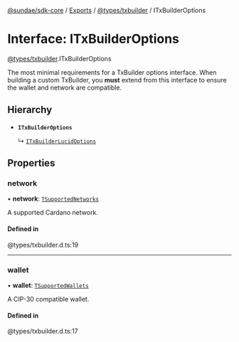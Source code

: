 [@sundae/sdk-core](../README.md) / [Exports](../modules.md) / [@types/txbuilder](../modules/types_txbuilder.md) / ITxBuilderOptions

# Interface: ITxBuilderOptions

[@types/txbuilder](../modules/types_txbuilder.md).ITxBuilderOptions

The most minimal requirements for a TxBuilder options interface. When building a custom TxBuilder, you **must**
extend from this interface to ensure the wallet and network are compatible.

## Hierarchy

- **`ITxBuilderOptions`**

  ↳ [`ITxBuilderLucidOptions`](types_txbuilder.ITxBuilderLucidOptions.md)

## Properties

### network

• **network**: [`TSupportedNetworks`](../modules/types.md#tsupportednetworks)

A supported Cardano network.

#### Defined in

@types/txbuilder.d.ts:19

___

### wallet

• **wallet**: [`TSupportedWallets`](../modules/types.md#tsupportedwallets)

A CIP-30 compatible wallet.

#### Defined in

@types/txbuilder.d.ts:17
